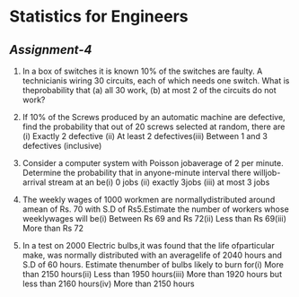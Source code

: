 # Statistics for Engineers
## _Assignment-4_

1. In a box of switches it is known 10% of the switches are faulty. A technicianis wiring 30 circuits, each of which needs one switch. What is theprobability that (a) all 30 work, (b) at most 2 of the circuits do not work?

2. If 10% of the Screws produced by an automatic machine are defective, find the probability that out of 20 screws selected at random, there are (i) Exactly 2 defective (ii) At least 2 defectives(iii) Between 1 and 3 defectives (inclusive)

3. Consider  a  computer  system  with  Poisson  jobaverage  of  2  per  minute. Determine  the  probability  that  in  anyone-minute  interval  there  willjob-arrival stream at an be(i) 0 jobs (ii) exactly 3jobs (iii) at most 3 jobs

4. The weekly wages of 1000 workmen are normallydistributed around amean of  Rs.  70  with  S.D  of  Rs5.Estimate  the  number  of  workers  whose  weeklywages  will  be(i)  Between  Rs  69  and  Rs  72(ii)  Less  than  Rs  69(iii)  More than Rs 72

5. In a test on 2000 Electric bulbs,it was found that the life ofparticular make, was  normally  distributed  with  an  averagelife  of  2040  hours  and  S.D  of  60 hours.  Estimate  thenumber  of  bulbs  likely  to  burn  for(i)  More  than  2150 hours(ii)  Less  than  1950  hours(iii)  More  than  1920  hours  but  less  than 2160 hours(iv) More than 2150 hours